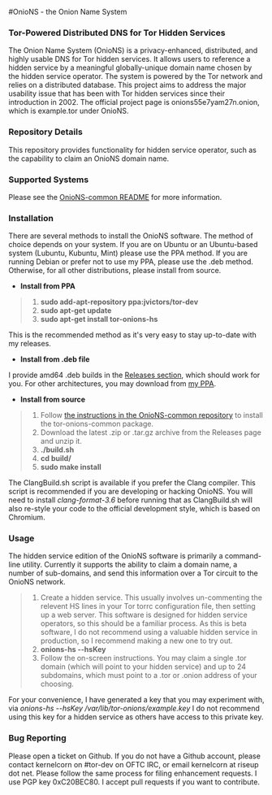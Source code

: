 #OnioNS - the Onion Name System
### Tor-Powered Distributed DNS for Tor Hidden Services

The Onion Name System (OnioNS) is a privacy-enhanced, distributed, and highly usable DNS for Tor hidden services. It allows users to reference a hidden service by a meaningful globally-unique domain name chosen by the hidden service operator. The system is powered by the Tor network and relies on a distributed database. This project aims to address the major usability issue that has been with Tor hidden services since their introduction in 2002. The official project page is onions55e7yam27n.onion, which is example.tor under OnioNS.

### Repository Details

This repository provides functionality for hidden service operator, such as the capability to claim an OnioNS domain name.

### Supported Systems

Please see the [OnioNS-common README](https://github.com/Jesse-V/OnioNS-common#supported-systems) for more information.

### Installation

There are several methods to install the OnioNS software. The method of choice depends on your system. If you are on Ubuntu or an Ubuntu-based system (Lubuntu, Kubuntu, Mint) please use the PPA method. If you are running Debian or prefer not to use my PPA, please use the .deb method. Otherwise, for all other distributions, please install from source.

* **Install from PPA**

> 1. **sudo add-apt-repository ppa:jvictors/tor-dev**
> 2. **sudo apt-get update**
> 3. **sudo apt-get install tor-onions-hs**

This is the recommended method as it's very easy to stay up-to-date with my releases.

* **Install from .deb file**

I provide amd64 .deb builds in the [Releases section](https://github.com/Jesse-V/OnioNS/releases), which should work for you. For other architectures, you may download from [my PPA](https://launchpad.net/~jvictors/+archive/tor-dev/+packages).

* **Install from source**

> 1. Follow [the instructions in the OnioNS-common repository](https://github.com/Jesse-V/OnioNS-common#installation) to install the tor-onions-common package.
> 2. Download the latest .zip or .tar.gz archive from the Releases page and unzip it.
> 3. **./build.sh**
> 4. **cd build/**
> 5. **sudo make install**

The ClangBuild.sh script is available if you prefer the Clang compiler. This script is recommended if you are developing or hacking OnioNS. You will need to install *clang-format-3.6* before running that as ClangBuild.sh will also re-style your code to the official development style, which is based on Chromium.

### Usage

The hidden service edition of the OnioNS software is primarily a command-line utility. Currently it supports the ability to claim a domain name, a number of sub-domains, and send this information over a Tor circuit to the OnioNS network.

> 1. Create a hidden service. This usually involves un-commenting the relevent HS lines in your Tor torrc configuration file, then setting up a web server. This software is designed for hidden service operators, so this should be a familiar process. As this is beta software, I do not recommend using a valuable hidden service in production, so I recommend making a new one to try out.
> 1. **onions-hs --hsKey <path to HS key>**
> 2. Follow the on-screen instructions. You may claim a single .tor domain (which will point to your hidden service) and up to 24 subdomains, which must point to a .tor or .onion address of your choosing.

For your convenience, I have generated a key that you may experiment with, via *onions-hs --hsKey /var/lib/tor-onions/example.key* I do not recommend using this key for a hidden service as others have access to this private key.

### Bug Reporting

Please open a ticket on Github. If you do not have a Github account, please contact kernelcorn on #tor-dev on OFTC IRC, or email kernelcorn at riseup dot net. Please follow the same process for filing enhancement requests. I use PGP key 0xC20BEC80. I accept pull requests if you want to contribute.
